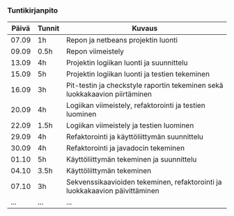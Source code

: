 ### Tuntikirjanpito
Päivä | Tunnit | Kuvaus
----------------|------|--------
07.09 | 1h | Repon ja netbeans projektin luonti
09.09 | 0.5h | Repon viimeistely
13.09 | 4h | Projektin logiikan luonti ja suunnittelu
15.09 | 5h | Projektin logiikan luonti ja testien tekeminen
16.09 | 3h | Pit-testin ja checkstyle raportin tekeminen sekä luokkakaavion piirtäminen
20.09 | 4h | Logiikan viimeistely, refaktorointi ja testien luominen
22.09 | 1.5h | Logiikan viimeistely ja testien luominen
29.09 | 4h | Refaktorointi ja käyttöliittymän suunnittelu
30.09 | 4h | Refaktorointi ja javadocin tekeminen
01.10 | 5h | Käyttöliittymän tekeminen ja suunnittelu
04.10 | 3.5h | Käyttöliittymän tekeminen
07.10 | 3h | Sekvenssikaavioiden tekeminen, refaktorointi ja luokkakaavion päivittäminen
... | ... | ...
